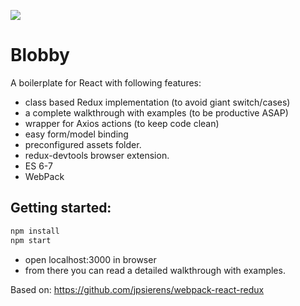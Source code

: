 ![](https://image.ibb.co/hX7gNy/blobby_logo.png)

# Blobby

A boilerplate for React with following features:

- class based Redux implementation (to avoid giant switch/cases)
- a complete walkthrough with examples (to be productive ASAP)
- wrapper for Axios actions (to keep code clean)
- easy form/model binding
- preconfigured assets folder.
- redux-devtools browser extension. 
- ES 6-7
- WebPack

## Getting started:

```bash
npm install
npm start
```

- open localhost:3000 in browser
- from there you can read a detailed walkthrough with examples.


Based on:
https://github.com/jpsierens/webpack-react-redux
